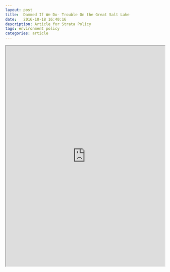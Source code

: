 ```yaml
---
layout: post
title:  Dammed If We Do- Trouble On the Great Salt Lake
date:   2016-10-18 16:40:16
description: Article for Strata Policy
tags: environment policy
categories: article
---
```


<iframe src="https://medium.com/@stratapolicy/dammed-if-we-do-trouble-on-the-great-salt-lake-720ab37b0484" width="100%" height="700"></iframe>